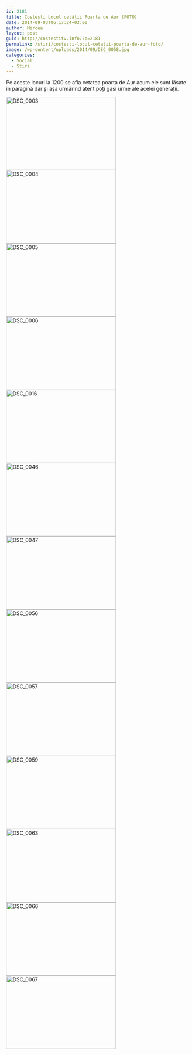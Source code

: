```yaml
---
id: 2181
title: Costești Locul cetății Poarta de Aur (FOTO)
date: 2014-09-03T06:17:24+03:00
author: Mircea
layout: post
guid: http://costestitv.info/?p=2181
permalink: /stiri/costesti-locul-cetatii-poarta-de-aur-foto/
image: /wp-content/uploads/2014/09/DSC_0058.jpg
categories:
  - Social
  - Știri
---
```

Pe aceste locuri la 1200 se afla cetatea poarta de Aur acum ele sunt lăsate în paragină dar și așa urmărind atent poți gasi urme ale acelei generații.<!--more-->

[<img class="alignnone size-medium wp-image-2182" src="/wp-content/uploads/2014/09/DSC_0003-300x200.jpg" alt="DSC_0003" width="300" height="200" srcset="http://costestitv.ddev.local/wp-content/uploads/2014/09/DSC_0003-300x200.jpg 300w, http://costestitv.ddev.local/wp-content/uploads/2014/09/DSC_0003.jpg 1024w" sizes="(max-width: 300px) 100vw, 300px" />](/wp-content/uploads/2014/09/DSC_0003.jpg) [<img class="alignnone size-medium wp-image-2183" src="/wp-content/uploads/2014/09/DSC_0004-300x200.jpg" alt="DSC_0004" width="300" height="200" srcset="http://costestitv.ddev.local/wp-content/uploads/2014/09/DSC_0004-300x200.jpg 300w, http://costestitv.ddev.local/wp-content/uploads/2014/09/DSC_0004.jpg 1024w" sizes="(max-width: 300px) 100vw, 300px" />](/wp-content/uploads/2014/09/DSC_0004.jpg) [<img class="alignnone size-medium wp-image-2184" src="/wp-content/uploads/2014/09/DSC_0005-300x200.jpg" alt="DSC_0005" width="300" height="200" srcset="http://costestitv.ddev.local/wp-content/uploads/2014/09/DSC_0005-300x200.jpg 300w, http://costestitv.ddev.local/wp-content/uploads/2014/09/DSC_0005.jpg 1024w" sizes="(max-width: 300px) 100vw, 300px" />](/wp-content/uploads/2014/09/DSC_0005.jpg) [<img class="alignnone size-medium wp-image-2185" src="/wp-content/uploads/2014/09/DSC_0006-300x200.jpg" alt="DSC_0006" width="300" height="200" srcset="http://costestitv.ddev.local/wp-content/uploads/2014/09/DSC_0006-300x200.jpg 300w, http://costestitv.ddev.local/wp-content/uploads/2014/09/DSC_0006.jpg 1024w" sizes="(max-width: 300px) 100vw, 300px" />](/wp-content/uploads/2014/09/DSC_0006.jpg) [<img class="alignnone size-medium wp-image-2187" src="/wp-content/uploads/2014/09/DSC_0016-300x200.jpg" alt="DSC_0016" width="300" height="200" srcset="http://costestitv.ddev.local/wp-content/uploads/2014/09/DSC_0016-300x200.jpg 300w, http://costestitv.ddev.local/wp-content/uploads/2014/09/DSC_0016.jpg 1024w" sizes="(max-width: 300px) 100vw, 300px" />](/wp-content/uploads/2014/09/DSC_0016.jpg) [<img class="alignnone size-medium wp-image-2188" src="/wp-content/uploads/2014/09/DSC_0046-300x200.jpg" alt="DSC_0046" width="300" height="200" srcset="http://costestitv.ddev.local/wp-content/uploads/2014/09/DSC_0046-300x200.jpg 300w, http://costestitv.ddev.local/wp-content/uploads/2014/09/DSC_0046.jpg 1024w" sizes="(max-width: 300px) 100vw, 300px" />](/wp-content/uploads/2014/09/DSC_0046.jpg) [<img class="alignnone size-medium wp-image-2189" src="/wp-content/uploads/2014/09/DSC_0047-300x200.jpg" alt="DSC_0047" width="300" height="200" srcset="http://costestitv.ddev.local/wp-content/uploads/2014/09/DSC_0047-300x200.jpg 300w, http://costestitv.ddev.local/wp-content/uploads/2014/09/DSC_0047.jpg 1024w" sizes="(max-width: 300px) 100vw, 300px" />](/wp-content/uploads/2014/09/DSC_0047.jpg) [<img class="alignnone size-medium wp-image-2190" src="/wp-content/uploads/2014/09/DSC_0056-300x200.jpg" alt="DSC_0056" width="300" height="200" srcset="http://costestitv.ddev.local/wp-content/uploads/2014/09/DSC_0056-300x200.jpg 300w, http://costestitv.ddev.local/wp-content/uploads/2014/09/DSC_0056.jpg 1024w" sizes="(max-width: 300px) 100vw, 300px" />](/wp-content/uploads/2014/09/DSC_0056.jpg) [<img class="alignnone size-medium wp-image-2191" src="/wp-content/uploads/2014/09/DSC_0057-300x200.jpg" alt="DSC_0057" width="300" height="200" srcset="http://costestitv.ddev.local/wp-content/uploads/2014/09/DSC_0057-300x200.jpg 300w, http://costestitv.ddev.local/wp-content/uploads/2014/09/DSC_0057.jpg 1024w" sizes="(max-width: 300px) 100vw, 300px" />](/wp-content/uploads/2014/09/DSC_0057.jpg) [<img class="alignnone size-medium wp-image-2193" src="/wp-content/uploads/2014/09/DSC_0059-300x200.jpg" alt="DSC_0059" width="300" height="200" srcset="http://costestitv.ddev.local/wp-content/uploads/2014/09/DSC_0059-300x200.jpg 300w, http://costestitv.ddev.local/wp-content/uploads/2014/09/DSC_0059.jpg 1024w" sizes="(max-width: 300px) 100vw, 300px" />](/wp-content/uploads/2014/09/DSC_0059.jpg) [<img class="alignnone size-medium wp-image-2194" src="/wp-content/uploads/2014/09/DSC_0063-300x200.jpg" alt="DSC_0063" width="300" height="200" srcset="http://costestitv.ddev.local/wp-content/uploads/2014/09/DSC_0063-300x200.jpg 300w, http://costestitv.ddev.local/wp-content/uploads/2014/09/DSC_0063.jpg 1024w" sizes="(max-width: 300px) 100vw, 300px" />](/wp-content/uploads/2014/09/DSC_0063.jpg) [<img class="alignnone size-medium wp-image-2195" src="/wp-content/uploads/2014/09/DSC_0066-300x200.jpg" alt="DSC_0066" width="300" height="200" srcset="http://costestitv.ddev.local/wp-content/uploads/2014/09/DSC_0066-300x200.jpg 300w, http://costestitv.ddev.local/wp-content/uploads/2014/09/DSC_0066.jpg 1024w" sizes="(max-width: 300px) 100vw, 300px" />](/wp-content/uploads/2014/09/DSC_0066.jpg) [<img class="alignnone size-medium wp-image-2196" src="/wp-content/uploads/2014/09/DSC_0067-300x200.jpg" alt="DSC_0067" width="300" height="200" srcset="http://costestitv.ddev.local/wp-content/uploads/2014/09/DSC_0067-300x200.jpg 300w, http://costestitv.ddev.local/wp-content/uploads/2014/09/DSC_0067.jpg 1024w" sizes="(max-width: 300px) 100vw, 300px" />](/wp-content/uploads/2014/09/DSC_0067.jpg)